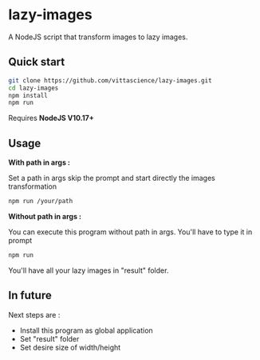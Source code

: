 # lazy-images
A NodeJS script that transform images to lazy images.


Quick start
-----------

```bash
git clone https://github.com/vittascience/lazy-images.git
cd lazy-images
npm install
npm run
```

Requires **NodeJS V10.17+**

Usage
-----------
**With path in args :**

Set a path in args skip the prompt and start directly the images transformation

```bash
npm run /your/path
```

**Without path in args :**

You can execute this program without path in args. You'll have to type it in prompt

```bash
npm run
```

You'll have all your lazy images in "result" folder.

In future
-----------

Next steps are :
* Install this program as global application
* Set "result" folder
* Set desire size of width/height
